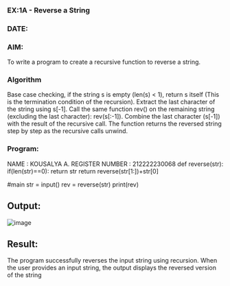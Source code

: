 ### EX:1A - Reverse a String
### DATE:
### AIM:
To write a program to create a recursive function to reverse a string.

### Algorithm
Base case checking, if the string s is empty (len(s) < 1), return s itself (This is the termination condition of the recursion).
Extract the last character of the string using s[-1].
Call the same function rev() on the remaining string (excluding the last character): rev(s[:-1]).
Combine the last character (s[-1]) with the result of the recursive call.
The function returns the reversed string step by step as the recursive calls unwind.
### Program:
NAME   : KOUSALYA A.
REGISTER NUMBER : 212222230068
def reverse(str):
    if(len(str)==0):
        return str
    return reverse(str[1:])+str[0]
    
#main
str = input()
rev = reverse(str)
print(rev)
## Output:
![image](https://github.com/user-attachments/assets/401b6fcc-50ff-4f48-be9f-962ac9ab8f90)

## Result:
The program successfully reverses the input string using recursion. When the user provides an input string, the output displays the reversed version of the string
